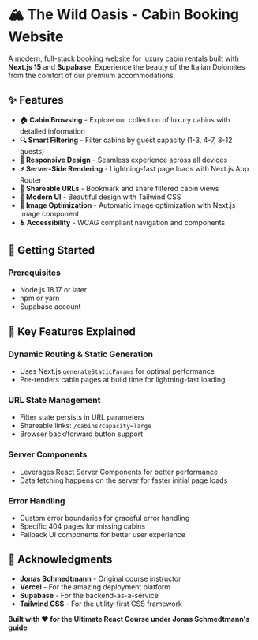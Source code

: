 # 🏔️ The Wild Oasis - Cabin Booking Website

A modern, full-stack booking website for luxury cabin rentals built with **Next.js 15** and **Supabase**. Experience the beauty of the Italian Dolomites from the comfort of our premium accommodations.

## ✨ Features

- **🏠 Cabin Browsing** - Explore our collection of luxury cabins with detailed information
- **🔍 Smart Filtering** - Filter cabins by guest capacity (1-3, 4-7, 8-12 guests)
- **📱 Responsive Design** - Seamless experience across all devices
- **⚡ Server-Side Rendering** - Lightning-fast page loads with Next.js App Router
- **🔗 Shareable URLs** - Bookmark and share filtered cabin views
- **🎨 Modern UI** - Beautiful design with Tailwind CSS
- **🌙 Image Optimization** - Automatic image optimization with Next.js Image component
- **♿ Accessibility** - WCAG compliant navigation and components

## 🚀 Getting Started

### Prerequisites

- Node.js 18.17 or later
- npm or yarn
- Supabase account

## 🎯 Key Features Explained

### Dynamic Routing & Static Generation

- Uses Next.js `generateStaticParams` for optimal performance
- Pre-renders cabin pages at build time for lightning-fast loading

### URL State Management

- Filter state persists in URL parameters
- Shareable links: `/cabins?capacity=large`
- Browser back/forward button support

### Server Components

- Leverages React Server Components for better performance
- Data fetching happens on the server for faster initial page loads

### Error Handling

- Custom error boundaries for graceful error handling
- Specific 404 pages for missing cabins
- Fallback UI components for better user experience

## 🙏 Acknowledgments

- **Jonas Schmedtmann** - Original course instructor
- **Vercel** - For the amazing deployment platform
- **Supabase** - For the backend-as-a-service
- **Tailwind CSS** - For the utility-first CSS framework

**Built with ❤️ for the Ultimate React Course under Jonas Schmedtmann's guide**
